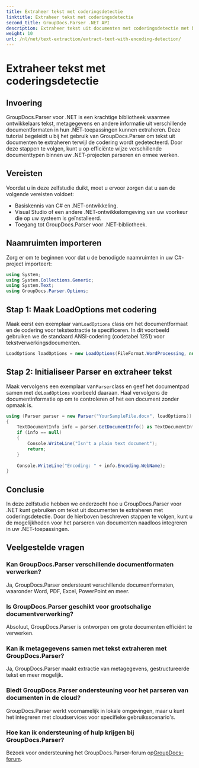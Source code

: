 ```yaml
---
title: Extraheer tekst met coderingsdetectie
linktitle: Extraheer tekst met coderingsdetectie
second_title: GroupDocs.Parser .NET API
description: Extraheer tekst uit documenten met coderingsdetectie met behulp van GroupDocs.Parser voor .NET. Parseer op efficiënte wijze verschillende formaten in uw .NET-applicaties.
weight: 10
url: /nl/net/text-extraction/extract-text-with-encoding-detection/
---
```


# Extraheer tekst met coderingsdetectie

## Invoering
GroupDocs.Parser voor .NET is een krachtige bibliotheek waarmee ontwikkelaars tekst, metagegevens en andere informatie uit verschillende documentformaten in hun .NET-toepassingen kunnen extraheren. Deze tutorial begeleidt u bij het gebruik van GroupDocs.Parser om tekst uit documenten te extraheren terwijl de codering wordt gedetecteerd. Door deze stappen te volgen, kunt u op efficiënte wijze verschillende documenttypen binnen uw .NET-projecten parseren en ermee werken.
## Vereisten
Voordat u in deze zelfstudie duikt, moet u ervoor zorgen dat u aan de volgende vereisten voldoet:
- Basiskennis van C# en .NET-ontwikkeling.
- Visual Studio of een andere .NET-ontwikkelomgeving van uw voorkeur die op uw systeem is geïnstalleerd.
- Toegang tot GroupDocs.Parser voor .NET-bibliotheek.

## Naamruimten importeren
Zorg er om te beginnen voor dat u de benodigde naamruimten in uw C#-project importeert:
```csharp
using System;
using System.Collections.Generic;
using System.Text;
using GroupDocs.Parser.Options;
```
## Stap 1: Maak LoadOptions met codering
 Maak eerst een exemplaar van`LoadOptions` class om het documentformaat en de codering voor tekstextractie te specificeren. In dit voorbeeld gebruiken we de standaard ANSI-codering (codetabel 1251) voor tekstverwerkingsdocumenten.
```csharp
LoadOptions loadOptions = new LoadOptions(FileFormat.WordProcessing, null, null, Encoding.GetEncoding(1251));
```
## Stap 2: Initialiseer Parser en extraheer tekst
 Maak vervolgens een exemplaar van`Parser`class en geef het documentpad samen met de`LoadOptions` voorbeeld daaraan. Haal vervolgens de documentinformatie op om te controleren of het een document zonder opmaak is.
```csharp
using (Parser parser = new Parser("YourSampleFile.docx", loadOptions))
{
    TextDocumentInfo info = parser.GetDocumentInfo() as TextDocumentInfo;
    if (info == null)
    {
        Console.WriteLine("Isn't a plain text document");
        return;
    }
    
    Console.WriteLine("Encoding: " + info.Encoding.WebName);
}
```

## Conclusie
In deze zelfstudie hebben we onderzocht hoe u GroupDocs.Parser voor .NET kunt gebruiken om tekst uit documenten te extraheren met coderingsdetectie. Door de hierboven beschreven stappen te volgen, kunt u de mogelijkheden voor het parseren van documenten naadloos integreren in uw .NET-toepassingen.

## Veelgestelde vragen
### Kan GroupDocs.Parser verschillende documentformaten verwerken?
Ja, GroupDocs.Parser ondersteunt verschillende documentformaten, waaronder Word, PDF, Excel, PowerPoint en meer.
### Is GroupDocs.Parser geschikt voor grootschalige documentverwerking?
Absoluut, GroupDocs.Parser is ontworpen om grote documenten efficiënt te verwerken.
### Kan ik metagegevens samen met tekst extraheren met GroupDocs.Parser?
Ja, GroupDocs.Parser maakt extractie van metagegevens, gestructureerde tekst en meer mogelijk.
### Biedt GroupDocs.Parser ondersteuning voor het parseren van documenten in de cloud?
GroupDocs.Parser werkt voornamelijk in lokale omgevingen, maar u kunt het integreren met cloudservices voor specifieke gebruiksscenario's.
### Hoe kan ik ondersteuning of hulp krijgen bij GroupDocs.Parser?
Bezoek voor ondersteuning het GroupDocs.Parser-forum op[GroupDocs-forum](https://forum.groupdocs.com/c/parser/17).